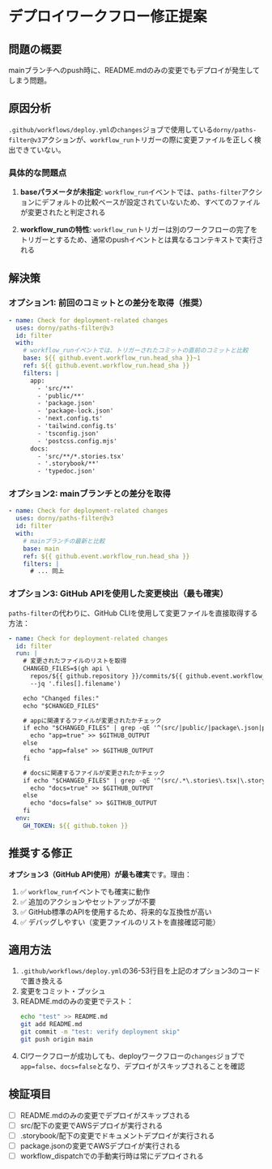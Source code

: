 # デプロイワークフロー修正提案

## 問題の概要

mainブランチへのpush時に、README.mdのみの変更でもデプロイが発生してしまう問題。

## 原因分析

`.github/workflows/deploy.yml`の`changes`ジョブで使用している`dorny/paths-filter@v3`アクションが、`workflow_run`トリガーの際に変更ファイルを正しく検出できていない。

### 具体的な問題点

1. **baseパラメータが未指定**: `workflow_run`イベントでは、`paths-filter`アクションにデフォルトの比較ベースが設定されていないため、すべてのファイルが変更されたと判定される

2. **workflow_runの特性**: `workflow_run`トリガーは別のワークフローの完了をトリガーとするため、通常のpushイベントとは異なるコンテキストで実行される

## 解決策

### オプション1: 前回のコミットとの差分を取得（推奨）

```yaml
- name: Check for deployment-related changes
  uses: dorny/paths-filter@v3
  id: filter
  with:
    # workflow_runイベントでは、トリガーされたコミットの直前のコミットと比較
    base: ${{ github.event.workflow_run.head_sha }}~1
    ref: ${{ github.event.workflow_run.head_sha }}
    filters: |
      app:
        - 'src/**'
        - 'public/**'
        - 'package.json'
        - 'package-lock.json'
        - 'next.config.ts'
        - 'tailwind.config.ts'
        - 'tsconfig.json'
        - 'postcss.config.mjs'
      docs:
        - 'src/**/*.stories.tsx'
        - '.storybook/**'
        - 'typedoc.json'
```

### オプション2: mainブランチとの差分を取得

```yaml
- name: Check for deployment-related changes
  uses: dorny/paths-filter@v3
  id: filter
  with:
    # mainブランチの最新と比較
    base: main
    ref: ${{ github.event.workflow_run.head_sha }}
    filters: |
      # ... 同上
```

### オプション3: GitHub APIを使用した変更検出（最も確実）

`paths-filter`の代わりに、GitHub CLIを使用して変更ファイルを直接取得する方法：

```yaml
- name: Check for deployment-related changes
  id: filter
  run: |
    # 変更されたファイルのリストを取得
    CHANGED_FILES=$(gh api \
      repos/${{ github.repository }}/commits/${{ github.event.workflow_run.head_sha }} \
      --jq '.files[].filename')

    echo "Changed files:"
    echo "$CHANGED_FILES"

    # appに関連するファイルが変更されたかチェック
    if echo "$CHANGED_FILES" | grep -qE '^(src/|public/|package\.json|package-lock\.json|next\.config\.ts|tailwind\.config\.ts|tsconfig\.json|postcss\.config\.mjs)'; then
      echo "app=true" >> $GITHUB_OUTPUT
    else
      echo "app=false" >> $GITHUB_OUTPUT
    fi

    # docsに関連するファイルが変更されたかチェック
    if echo "$CHANGED_FILES" | grep -qE '^(src/.*\.stories\.tsx|\.storybook/|typedoc\.json)'; then
      echo "docs=true" >> $GITHUB_OUTPUT
    else
      echo "docs=false" >> $GITHUB_OUTPUT
    fi
  env:
    GH_TOKEN: ${{ github.token }}
```

## 推奨する修正

**オプション3（GitHub API使用）が最も確実**です。理由：

1. ✅ `workflow_run`イベントでも確実に動作
2. ✅ 追加のアクションやセットアップが不要
3. ✅ GitHub標準のAPIを使用するため、将来的な互換性が高い
4. ✅ デバッグしやすい（変更ファイルのリストを直接確認可能）

## 適用方法

1. `.github/workflows/deploy.yml`の36-53行目を上記のオプション3のコードで置き換える
2. 変更をコミット・プッシュ
3. README.mdのみの変更でテスト：
   ```bash
   echo "test" >> README.md
   git add README.md
   git commit -m "test: verify deployment skip"
   git push origin main
   ```
4. CIワークフローが成功しても、deployワークフローの`changes`ジョブで`app=false`、`docs=false`となり、デプロイがスキップされることを確認

## 検証項目

- [ ] README.mdのみの変更でデプロイがスキップされる
- [ ] src/配下の変更でAWSデプロイが実行される
- [ ] .storybook/配下の変更でドキュメントデプロイが実行される
- [ ] package.jsonの変更でAWSデプロイが実行される
- [ ] workflow_dispatchでの手動実行時は常にデプロイされる
